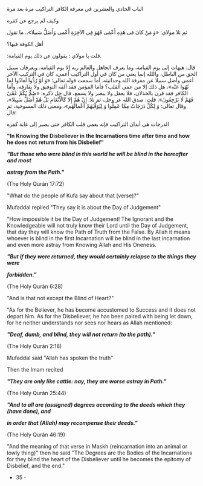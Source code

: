 الباب الحادي والعشرين في معرفة الكافر التراكيب مرة بعد مرة 

وكيف لم يرجع عن كفره 

ثم تلا مولاي: «وَ مَنْ كانَ فى هَذِهِ أَعْمَى فَهُوَ فِي الآخِرَةِ أَعْمى وَأَضَلُّ سَبيلا».. ما تقول 

أهل الكوفة فيها؟ 

:قلت يا مولاي : يقولون عن ذلك يوم القيامة. 

قال: هيهات إلى يوم القيامة، وما يعرف الجاهل والعالم ربه إلا يوم القيامة. ويعرفان سبيل الحق من الباطل، واللله إنما يعني من كان في أول التراكيب أعمى، كان في التركيب الآخر أعمى وأضل سبيلا عن معرفة الله وحدانيته. أما سمعت قوله تعالى: «وَ لَوْ رُدُّوا لَعادُوا لِما نُهُوا عَنْه»، هل ذلك إلا من عمى القلب؟ فأما المؤمن فقد ألفه التوفيق ولا يفارقه، وأما الكافر فقد قرن بالخذلان، فلا يعقل ولا يبصر ولا يسمع، قال جل ذكره: «صُمٌّ بُكْمٌ عُمْيٌ فَهُمْ لَا يَرْجِعُونَ». قلت: صدق الله عز وجل، ثم تلا: إِنْ هُمْ إِلا كَالْأَنْعَامِ بَلْ هُمْ أَضَلُّ سَبِيلا»، وقال تعالى: وَ لِكُلِّ دَرَجَاتٌ مِمَّا عَمِلُوا وَ لِيُوَفِّيَهُمْ أَعْمالَهُم»، ومعنى ذلك المسوخية، ثم قال: 

الدرجات هي أبدان التراكيب فإنه يعمي قلب الكافر حتى يصير إلى غاية كفره

**"In Knowing the Disbeliever in the Incarnations time after time and how he does not** **return from his Disbelief"**

_**"But those who were blind in this world he will be blind in the hereafter and most**_

_**astray from the Path."**_

(The Holy Qurán 17:72)

"What do the people of Kufa say about that (verse)?"

Mufaddal replied "They say it is about the Day of Judgement"

"How impossible it be the Day of Judgement! The Ignorant and the Knowledgeable will not truly know their Lord until the Day of Judgement, that day they will know the Path of Truth from the False. By Allah it means whoever is blind in the first Incarnation will be blind in the last incarnation and even more astray from Knowing Allah and His Oneness.

_**"But if they were returned, they would certainly relapse to the things they were**_

_**forbidden."**_

(The Holy Qurán 6:28)

"And is that not except the Blind of Heart?"

"As for the Believer, he has become accustomed to Success and it does not depart him. As for the Disbeliever, he has been paired with being let down, for he neither understands nor sees nor hears as Allah mentioned:

_**"Deaf, dumb, and blind, they will not return (to the path)."**_

(The Holy Qurán 2:18)

Mufaddal said "Allah has spoken the truth"

Then the Imam recited

_**"They are only like cattle: nay, they are worse astray in Path."**_

(The Holy Qurán 25:44)

_**"And to all are (assigned) degrees according to the deeds which they (have done), and**_

_**in order that (Allah) may recompense their deeds."**_

(The Holy Qurán 46:19)

"And the meaning of that verse in Maskh (reincarnation into an animal or lowly thing)" then he said "The Degrees are the Bodies of the Incarnations for they blind the heart of the Disbeliever until he becomes the epitomy of Disbelief, and the end."

- 35 -